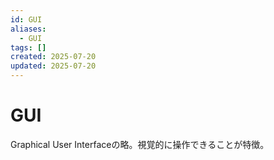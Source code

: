 ```yaml
---
id: GUI
aliases:
  - GUI
tags: []
created: 2025-07-20
updated: 2025-07-20
---
```



# GUI

Graphical User Interfaceの略。視覚的に操作できることが特徴。
